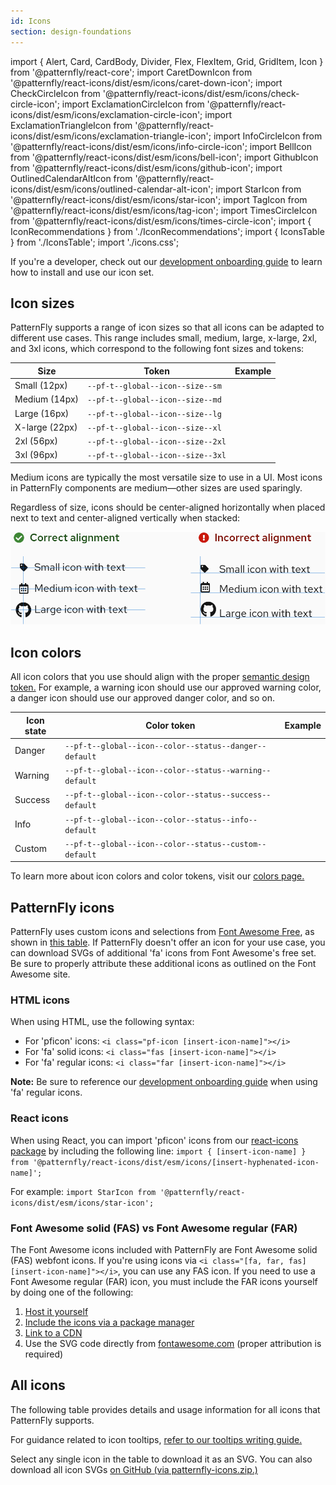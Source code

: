 ```yaml
---
id: Icons
section: design-foundations
---
```

import { Alert, Card, CardBody, Divider, Flex, FlexItem, Grid, GridItem, Icon } from '@patternfly/react-core';
import CaretDownIcon from '@patternfly/react-icons/dist/esm/icons/caret-down-icon';
import CheckCircleIcon from '@patternfly/react-icons/dist/esm/icons/check-circle-icon';
import ExclamationCircleIcon from '@patternfly/react-icons/dist/esm/icons/exclamation-circle-icon';
import ExclamationTriangleIcon from '@patternfly/react-icons/dist/esm/icons/exclamation-triangle-icon';
import InfoCircleIcon from '@patternfly/react-icons/dist/esm/icons/info-circle-icon';
import BellIcon from '@patternfly/react-icons/dist/esm/icons/bell-icon';
import GithubIcon from '@patternfly/react-icons/dist/esm/icons/github-icon';
import OutlinedCalendarAltIcon from '@patternfly/react-icons/dist/esm/icons/outlined-calendar-alt-icon';
import StarIcon from '@patternfly/react-icons/dist/esm/icons/star-icon';
import TagIcon from '@patternfly/react-icons/dist/esm/icons/tag-icon';
import TimesCircleIcon from '@patternfly/react-icons/dist/esm/icons/times-circle-icon';
import { IconRecommendations } from './IconRecommendations';
import { IconsTable } from './IconsTable';
import './icons.css';

If you're a developer, check out our [development onboarding guide](/get-started//develop#using-icons) to learn how to install and use our icon set.

## Icon sizes

PatternFly supports a range of icon sizes so that all icons can be adapted to different use cases. This range includes small, medium, large, x-large, 2xl, and 3xl icons, which correspond to the following font sizes and tokens:

| **Size** | **Token** | **Example** |
| --- | --- | :---: |
| Small (12px) |  `--pf-t--global--icon--size--sm` |<Icon size ="sm"><CheckCircleIcon /></Icon> |
| Medium (14px) |  `--pf-t--global--icon--size--md` |<Icon size ="md"><CheckCircleIcon /></Icon> |
| Large (16px) |  `--pf-t--global--icon--size--lg` |<Icon size ="lg"><CheckCircleIcon /></Icon> |
| X-large (22px) | `--pf-t--global--icon--size--xl` | <Icon size ="xl"> <CheckCircleIcon /></Icon> |
| 2xl (56px) | `--pf-t--global--icon--size--2xl` |  <Icon size ="2xl"><CheckCircleIcon /></Icon> |
| 3xl (96px) | `--pf-t--global--icon--size--3xl` | <Icon size ="3xl"><CheckCircleIcon /></Icon> |

Medium icons are typically the most versatile size to use in a UI. Most icons in PatternFly components are medium&mdash;other sizes are used sparingly.

Regardless of size, icons should be center-aligned horizontally when placed next to text and center-aligned vertically when stacked:

<div><img src="./icon_alignment.png" alt="Icon alignment" className="ws-icon-alignment" /></div>

## Icon colors
All icon colors that you use should align with the proper [semantic design token.](/tokens/all-patternfly-tokens) For example, a warning icon should use our approved warning color, a danger icon should use our approved danger color, and so on. 

| **Icon state** | **Color token** | **Example** |
| --- | --- | :---: |
| Danger | `--pf-t--global--icon--color--status--danger--default` | <Icon status="danger" size="xl"> <ExclamationCircleIcon /> </Icon> |
| Warning  | `--pf-t--global--icon--color--status--warning--default` | <Icon status="warning" size="xl"><ExclamationTriangleIcon /></Icon> |
| Success | `--pf-t--global--icon--color--status--success--default` | <Icon status="success" size="xl"><CheckCircleIcon /></Icon> |
| Info | `--pf-t--global--icon--color--status--info--default` | <Icon status="info" size="xl"><InfoCircleIcon /></Icon> |
| Custom | `--pf-t--global--icon--color--status--custom--default` | <Icon status="custom" size="xl"><BellIcon /></Icon> |

To learn more about icon colors and color tokens, visit our [colors page.](/design-foundations/colors) 

## PatternFly icons
PatternFly uses custom icons and selections from <a href="https://fontawesome.com/icons?d=gallery&m=free">Font Awesome Free</a>, as shown in [this table](#all-icons). If PatternFly doesn't offer an icon for your use case, you can download SVGs of additional 'fa' icons from Font Awesome's free set. Be sure to properly attribute these additional icons as outlined on the Font Awesome site.

### HTML icons 
When using HTML, use the following syntax:

- For 'pficon' icons: `<i class="pf-icon [insert-icon-name]"></i>`<br />
- For 'fa' solid icons: `<i class="fas [insert-icon-name]"></i>`<br />
- For 'fa' regular icons: `<i class="far [insert-icon-name]"></i>`<br />

**Note:** Be sure to reference our [development onboarding guide](/develop#using-icons) when using 'fa' regular icons.

### React icons
When using React, you can import 'pficon' icons from our [react-icons package](https://www.npmjs.com/package/@patternfly/react-icons) by including the following line: `import { [insert-icon-name] } from '@patternfly/react-icons/dist/esm/icons/[insert-hyphenated-icon-name]';`

For example: 
`import StarIcon from '@patternfly/react-icons/dist/esm/icons/star-icon';`

### Font Awesome solid (FAS) vs Font Awesome regular (FAR)
The Font Awesome icons included with PatternFly are Font Awesome solid (FAS) webfont icons. If you're using icons via `<i class="[fa, far, fas] [insert-icon-name]"></i>`, you can use any FAS icon. If you need to use a Font Awesome regular (FAR) icon, you must include the FAR icons yourself by doing one of the following:

1. [Host it yourself](https://fontawesome.com/how-to-use/on-the-web/setup/hosting-font-awesome-yourself)
2. [Include the icons via a package manager](https://fontawesome.com/how-to-use/on-the-web/setup/using-package-managers)
3. [Link to a CDN](https://cdnjs.com/libraries/font-awesome)
4. Use the SVG code directly from [fontawesome.com](https://fontawesome.com) (proper attribution is required)


## All icons 

The following table provides details and usage information for all icons that PatternFly supports.

For guidance related to icon tooltips, [refer to our tooltips writing guide.](/ux-writing/tooltips#icon-tooltips)

Select any single icon in the table to download it as an SVG. You can also download all icon SVGs <a href="https://github.com/patternfly/patternfly-design/raw/master/resources/patternfly-icon-svgs" target="_blank">on GitHub (via patternfly-icons.zip.)</a>

<IconsTable />
